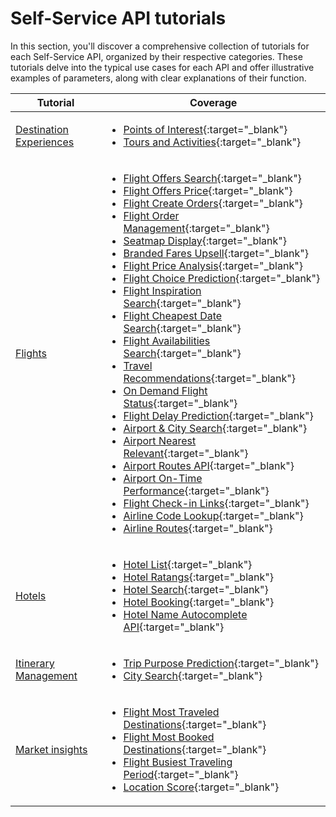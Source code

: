 # Self-Service API tutorials

In this section, you'll discover a comprehensive collection of tutorials for each Self-Service API, organized by their respective categories. These tutorials delve into the typical use cases for each API and offer illustrative examples of parameters, along with clear explanations of their function.

| **Tutorial**      | **Coverage** |
| ----------- | ----------- |
| [Destination Experiences](./destination-experiences.md) | <ul><li>[Points of Interest](https://developers.amadeus.com/self-service/category/destination-content/api-doc/points-of-interest/api-reference){:target="\_blank"}</li><li>[Tours and Activities](https://developers.amadeus.com/self-service/category/destination-content/api-doc/tours-and-activities/api-reference){:target="\_blank"}</li></ul> |
| [Flights](./flights.md) |   <ul><li>[Flight Offers Search](https://developers.amadeus.com/self-service/category/air/api-doc/flight-offers-search){:target="\_blank"}</li><li>[Flight Offers Price](https://developers.amadeus.com/self-service/category/air/api-doc/flight-offers-price){:target="\_blank"}</li><li>[Flight Create Orders](https://developers.amadeus.com/self-service/category/air/api-doc/flight-create-orders){:target="\_blank"}</li><li>[Flight Order Management](https://developers.amadeus.com/self-service/category/air/api-doc/flight-order-management){:target="\_blank"}</li><li>[Seatmap Display](https://developers.amadeus.com/self-service/category/air/api-doc/seatmap-display){:target="\_blank"}</li><li>[Branded Fares Upsell](https://developers.amadeus.com/self-service/category/air/api-doc/branded-fares-upsell){:target="\_blank"}</li><li>[Flight Price Analysis](https://developers.amadeus.com/self-service/category/air/api-doc/flight-price-analysis){:target="\_blank"}</li><li>[Flight Choice Prediction](https://developers.amadeus.com/self-service/category/air/api-doc/flight-choice-prediction){:target="\_blank"}</li><li>[Flight Inspiration Search](https://developers.amadeus.com/self-service/category/air/api-doc/flight-inspiration-search){:target="\_blank"}</li><li>[Flight Cheapest Date Search](https://developers.amadeus.com/self-service/category/air/api-doc/flight-cheapest-date-search){:target="\_blank"}</li><li>[Flight Availabilities Search](https://developers.amadeus.com/self-service/category/air/api-doc/flight-availabilities-search){:target="\_blank"}</li><li>[Travel Recommendations](https://developers.amadeus.com/self-service/category/trip/api-doc/travel-recommendations){:target="\_blank"}</li><li>[On Demand Flight Status](https://developers.amadeus.com/self-service/category/air/api-doc/on-demand-flight-status){:target="\_blank"}</li><li>[Flight Delay Prediction](https://developers.amadeus.com/self-service/category/air/api-doc/flight-delay-prediction){:target="\_blank"}</li><li>[Airport & City Search](https://developers.amadeus.com/self-service/category/air/api-doc/airport-and-city-search){:target="\_blank"}</li><li>[Airport Nearest Relevant](https://developers.amadeus.com/self-service/category/air/api-doc/airport-nearest-relevant){:target="\_blank"}</li><li>[Airport Routes API](https://developers.amadeus.com/self-service/category/air/api-doc/airport-routes){:target="\_blank"}</li><li>[Airport On-Time Performance](https://developers.amadeus.com/self-service/category/air/api-doc/airport-on-time-performance){:target="\_blank"}</li><li>[Flight Check-in Links](https://developers.amadeus.com/self-service/category/air/api-doc/flight-check-in-links){:target="\_blank"}</li><li>[Airline Code Lookup](https://developers.amadeus.com/self-service/category/air/api-doc/airline-code-lookup){:target="\_blank"}</li> <li>[Airline Routes](https://developers.amadeus.com/self-service/category/air/api-doc/airline-routes){:target="\_blank"}</li></ul>  |
| [Hotels](./hotels.md) | <ul><li>[Hotel List](https://developers.amadeus.com/self-service/category/hotel/api-doc/hotel-list/api-reference){:target="\_blank"}</li><li>[Hotel Ratangs](https://developers.amadeus.com/self-service/category/hotel/api-doc/hotel-ratings/api-reference){:target="\_blank"}</li><li>[Hotel Search](https://developers.amadeus.com/self-service/category/hotel/api-doc/hotel-search/api-reference){:target="\_blank"}</li><li>[Hotel Booking](https://developers.amadeus.com/self-service/category/hotel/api-doc/hotel-booking/api-reference){:target="\_blank"}</li><li>[Hotel Name Autocomplete API](https://developers.amadeus.com/self-service/category/hotel/api-doc/hotel-name-autocomplete/api-reference){:target="\_blank"}</li></ul> |
| [Itinerary Management](./itinerary-managment.md) | <ul><li>[Trip Purpose Prediction](https://developers.amadeus.com/self-service/category/trip/api-doc/trip-purpose-prediction/api-reference){:target="\_blank"}</li><li>[City Search](https://developers.amadeus.com/self-service/category/trip/api-doc/city-search){:target="\_blank"}</li></ul> |
| [Market insights](./market-insight.md) | <ul><li>[Flight Most Traveled Destinations](https://developers.amadeus.com/self-service/category/air/api-doc/flight-most-traveled-destinations/api-reference){:target="\_blank"}</li><li>[Flight Most Booked Destinations](https://developers.amadeus.com/self-service/category/air/api-doc/flight-most-booked-destinations/api-reference){:target="\_blank"}</li><li>[Flight Busiest Traveling Period](https://developers.amadeus.com/self-service/category/air/api-doc/flight-busiest-traveling-period/api-reference){:target="\_blank"}</li><li>[Location Score](https://developers.amadeus.com/self-service/category/destination-content/api-doc/location-score/api-reference){:target="\_blank"}</li></ul> |
